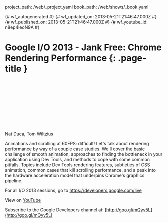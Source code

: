 project_path: /web/_project.yaml
book_path: /web/shows/_book.yaml

{# wf_autogenerated #}
{# wf_updated_on: 2013-05-21T21:46:47.000Z #}
{# wf_published_on: 2013-05-21T21:46:47.000Z #}
{# wf_youtube_id: n8ep4leoN9A #}

# Google I/O 2013 - Jank Free: Chrome Rendering Performance {: .page-title }


<div class="video-wrapper">
  <iframe class="devsite-embedded-youtube-video" data-video-id="n8ep4leoN9A"
          data-autohide="1" data-showinfo="0" frameborder="0" allowfullscreen>
  </iframe>
</div>

Nat Duca, Tom Wiltzius 

Animations and scrolling at 60FPS: difficult! Let&#x27;s talk about rendering performance by way of a couple case studies. We&#x27;ll cover the basic challenge of smooth animation, approaches to finding the bottleneck in your application using Dev Tools, and methods to cope with some common pitfalls. Topics include Dev Tools rendering features, subtleties of CSS animation, common cases that kill scrolling performance, and a peak into the hardware acceleration model that underpins Chrome&#x27;s graphics pipeline.

For all I/O 2013 sessions, go to https://developers.google.com/live

View on [YouTube](https://youtu.be/n8ep4leoN9A)

Subscribe to the Google Developers channel at: [http://goo.gl/mQyv5L](http://goo.gl/mQyv5L)
